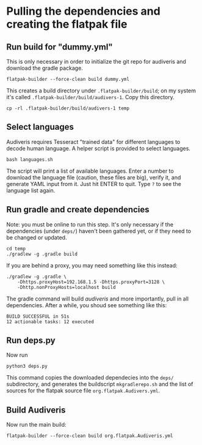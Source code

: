 # Pulling the dependencies and creating the flatpak file

## Run build for "dummy.yml"

This is only necessary in order to initialize the git repo for audiveris
and download the gradle package.

    flatpak-builder --force-clean build dummy.yml

This creates a build directory under `.flatpak-builder/build`; on my system
it's called `.flatpak-builder/build/audivers-1`. Copy this directory.

    cp -rl .flatpak-builder/build/audivers-1 temp

## Select languages

Audiveris requires Tesseract "trained data" for different languages to
decode human language. A helper script is provided to select languages.

	bash languages.sh

The script will print a list of available languages. Enter a number to
download the language file (caution, these files are big), verify it,
and generate YAML input from it. Just hit ENTER to quit. Type `?` to
see the language list again.

## Run gradle and create dependencies

Note: you must be online to run this step. It's only necessary if the
dependencies (under `deps/`) haven't been gathered yet, or if they need
to be changed or updated.

	cd temp
	./gradlew -g .gradle build

If you are behind a proxy, you may need something like this instead:

	./gradlew -g .gradle \
		-Dhttps.proxyHost=192.168.1.5 -Dhttps.proxyPort=3128 \
		-Dhttp.nonProxyHosts=localhost build

The gradle command will build *audiveris* and more importantly, pull in
all dependencies. After a while, you shoud see something like this:

	BUILD SUCCESSFUL in 51s
	12 actionable tasks: 12 executed

## Run deps.py

Now run

    python3 deps.py

This command copies the downloaded dependecies into the `deps/` subdirectory,
and generates the buildscript `mkgradlerepo.sh` and the list of sources
for the flatpak source file `org.flatpak.Audivers.yml`.

## Build Audiveris

Now run the main build:

    flatpak-builder --force-clean build org.flatpak.Audiveris.yml
